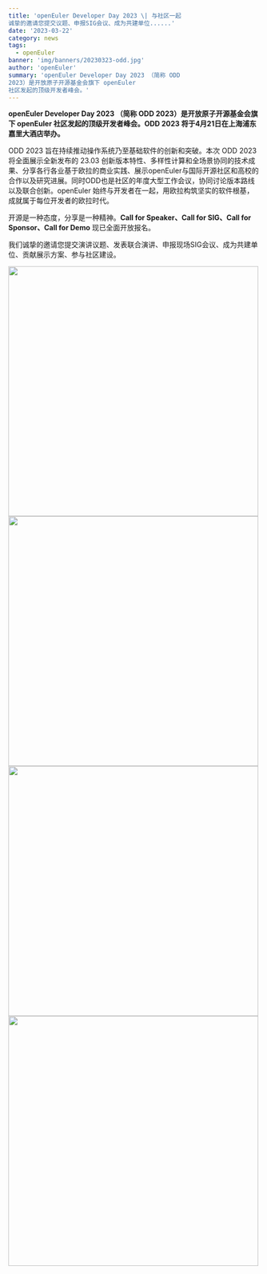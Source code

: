 ```yaml
---
title: 'openEuler Developer Day 2023 \| 与社区一起
诚挚的邀请您提交议题、申报SIG会议、成为共建单位......'
date: '2023-03-22'
category: news
tags:
  - openEuler
banner: 'img/banners/20230323-odd.jpg'
author: 'openEuler'
summary: 'openEuler Developer Day 2023 （简称 ODD
2023）是开放原子开源基金会旗下 openEuler
社区发起的顶级开发者峰会。'
---
```



**openEuler Developer Day 2023 （简称 ODD
2023）是开放原子开源基金会旗下 openEuler
社区发起的顶级开发者峰会。ODD 2023
将于4月21日在上海浦东嘉里大酒店举办。**

ODD 2023 旨在持续推动操作系统乃至基础软件的创新和突破。本次 ODD 2023
将全面展示全新发布的 23.03
创新版本特性、多样性计算和全场景协同的技术成果、分享各行各业基于欧拉的商业实践、展示openEuler与国际开源社区和高校的合作以及研究进展。同时ODD也是社区的年度大型工作会议，协同讨论版本路线以及联合创新。openEuler
始终与开发者在一起，用欧拉构筑坚实的软件根基，成就属于每位开发者的欧拉时代。

开源是一种态度，分享是一种精神。**Call for Speaker、Call for SIG、Call
for Sponsor、Call for Demo** 现已全面开放报名。

我们诚挚的邀请您提交演讲议题、发表联合演讲、申报现场SIG会议、成为共建单位、贡献展示方案、参与社区建设。

<img src="./media/image1.jpeg" width="500" >

<img src="./media/image2.jpeg" width="500" >

<img src="./media/image3.jpeg" width="500" >

<img src="./media/image4.jpeg" width="500" >
